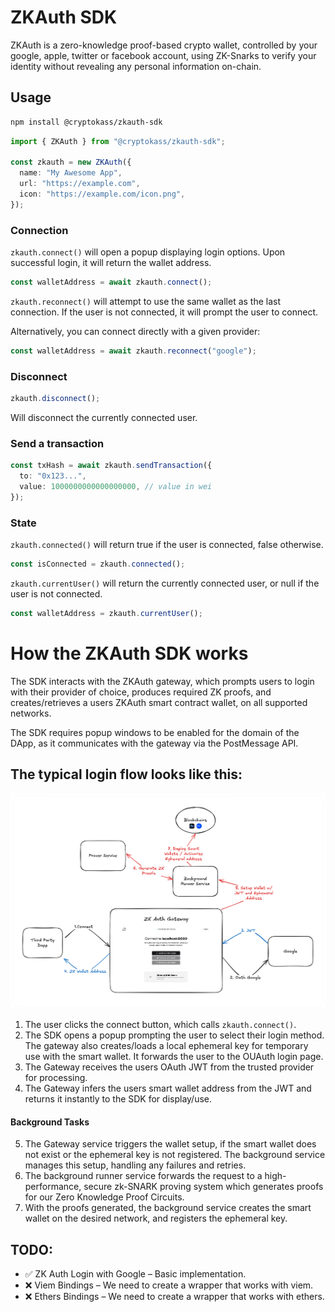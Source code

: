 # ZKAuth SDK

ZKAuth is a zero-knowledge proof-based crypto wallet, controlled by your google, apple, twitter or facebook account, using ZK-Snarks to verify your identity without revealing any personal information on-chain.

## Usage

```bash
npm install @cryptokass/zkauth-sdk
```

```typescript
import { ZKAuth } from "@cryptokass/zkauth-sdk";

const zkauth = new ZKAuth({
  name: "My Awesome App",
  url: "https://example.com",
  icon: "https://example.com/icon.png",
});
```

### Connection

`zkauth.connect()` will open a popup displaying login options. Upon successful login, it will return the wallet address.

```typescript
const walletAddress = await zkauth.connect();
```

`zkauth.reconnect()` will attempt to use the same wallet as the last connection. If the user is not connected, it will prompt the user to connect.

Alternatively, you can connect directly with a given provider:

```typescript
const walletAddress = await zkauth.reconnect("google");
```

### Disconnect

```typescript
zkauth.disconnect();
```

Will disconnect the currently connected user.

### Send a transaction

```typescript
const txHash = await zkauth.sendTransaction({
  to: "0x123...",
  value: 1000000000000000000, // value in wei
});
```

### State

`zkauth.connected()` will return true if the user is connected, false otherwise.

```typescript
const isConnected = zkauth.connected();
```

`zkauth.currentUser()` will return the currently connected user, or null if the user is not connected.

```typescript
const walletAddress = zkauth.currentUser();
```

# How the ZKAuth SDK works

The SDK interacts with the ZKAuth gateway, which prompts users to login with their provider of choice, produces required ZK proofs, and creates/retrieves a users ZKAuth smart contract wallet, on all supported networks.

The SDK requires popup windows to be enabled for the domain of the DApp,
as it communicates with the gateway via the PostMessage API.

## The typical login flow looks like this:

![ZKAuth DApp Flow](./zkauth-dapp-flow.png)

1. The user clicks the connect button, which calls `zkauth.connect()`.
2. The SDK opens a popup prompting the user to select their login method. The gateway also creates/loads a local ephemeral key for temporary use with the smart wallet. It forwards the user to the OUAuth login page.
3. The Gateway receives the users OAuth JWT from the trusted provider for processing.
4. The Gateway infers the users smart wallet address from the JWT and returns it instantly to the SDK for display/use.

#### Background Tasks

5. The Gateway service triggers the wallet setup, if the smart wallet does not exist or the ephemeral key is not registered. The background service manages this setup, handling any failures and retries.
6. The background runner service forwards the request to a high-performance, secure zk-SNARK proving system which generates proofs for our Zero Knowledge Proof Circuits.
7. With the proofs generated, the background service creates the smart wallet on the desired network, and registers the ephemeral key.

## TODO:

- ✅ ZK Auth Login with Google – Basic implementation.
- ❌ Viem Bindings – We need to create a wrapper that works with viem.
- ❌ Ethers Bindings – We need to create a wrapper that works with ethers.
